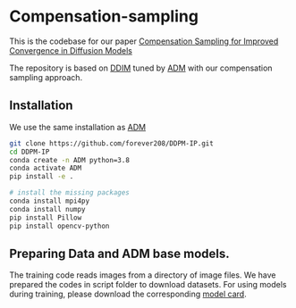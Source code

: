 # Compensation-sampling
This is the codebase for our paper [Compensation Sampling for Improved Convergence in Diffusion Models](https://arxiv.org/abs/2312.0628)

The repository is based on [DDIM](https://github.com/ermongroup/ddim) tuned by [ADM](https://github.com/openai/guided-diffusion) with our compensation sampling approach.

## Installation
We use the same installation as [ADM](https://github.com/openai/guided-diffusion)

```bash
git clone https://github.com/forever208/DDPM-IP.git
cd DDPM-IP
conda create -n ADM python=3.8
conda activate ADM
pip install -e .

# install the missing packages
conda install mpi4py
conda install numpy
pip install Pillow
pip install opencv-python
```

## Preparing Data and ADM base models.
The training code reads images from a directory of image files. We have prepared the codes in script folder to download datasets.
For using models during training, please download the corresponding [model card](https://github.com/openai/guided-diffusion).

